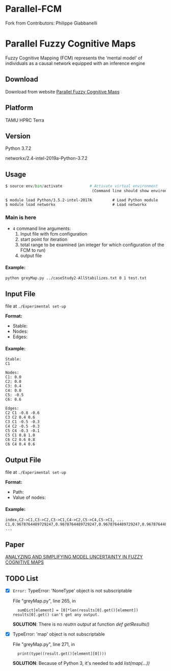 # Parallel-FCM
Fork from Contributors: Philippe Giabbanelli

# Parallel Fuzzy Cognitive Maps

Fuzzy Cognitive Mapping (FCM) represents the ‘mental model’ of individuals as a causal network equipped with an inference engine

## Download

Download from website [Parallel Fuzzy Cognitive Maps](https://osf.io/qyujt/ "Title")  

## Platform
TAMU HPRC Terra

## Version
Python 3.7.2

networkx/2.4-intel-2019a-Python-3.7.2
## Usage

```python
$ source env/bin/activate            # Activate virtual environment 
									  (Command line should show environment name on left)
```

```
$ module load Python/3.5.2-intel-2017A         # Load Python module
$ module load networkx						   # Load networkx
```

### Main is here
* `4` command line arguments:
	1. Input file with fcm configuration
	2. start point for iteration
	3. total range to be examined (an integer for which configuration of the FCM to run)
	4. output file

#### Example:
```
python greyMap.py ../caseStudy2-AllStabilizes.txt 0 1 test.txt
```

## Input File 
file at `./Experimental set-up`

**Format:** 

* Stable:
* Nodes:
* Edges:

#### Example:
```
Stable:
C1

Nodes:
C1: 0.0
C2: 0.0
C3: 0.4
C4: 0.0
C5: -0.5
C6: 0.6

Edges:
C2 C1 -0.8 -0.6
C3 C2 0.4 0.6
C3 C1 -0.5 -0.3
C4 C2 -0.5 -0.3
C5 C4 -0.3 -0.1
C5 C1 0.8 1.0
C6 C2 0.6 0.8
C6 C4 0.4 0.6
```

## Output File
file at `./Experimental set-up`

**Format:** 

* Path:
* Value of nodes:

#### Example:
```
index,C2->C1,C3->C2,C3->C1,C4->C2,C5->C4,C5->C1, ...
C1,0.9678764489729247,0.9678764489729247,0.9678764489729247,0.9678764489729247, ...
```

## Paper
[ANALYZING AND SIMPLIFYING MODEL UNCERTAINTY IN FUZZY COGNITIVE MAPS](https://ieeexplore.ieee.org/stamp/stamp.jsp?tp=&arnumber=8247923 "Title") 

## TODO List 

- [x] `Error:` TypeError: 'NoneType' object is not subscriptable 

	File "greyMap.py", line 265, in <module>
		
		sumDict[element] = [0]*len(results[0].get()[element])
	  results[0].get() can't get any output.
	
	**SOLUTION**: There is no *reutrn output* at function *def getResults()*

- [x] TypeError: 'map' object is not subscriptable

	File "greyMap.py", line 271, in <module>
	
		print(type((result.get()[element][0])))
	
	**SOLUTION**: Because of Python 3, it's needed to add *list(map(...))*
